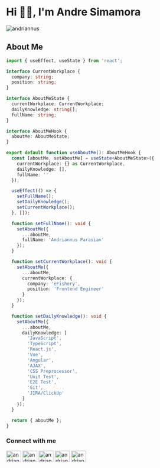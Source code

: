 # Hi 👋🏾, I'm Andre Simamora

<p><img src="https://github-readme-stats.vercel.app/api?username=andriannus&show_icons=true&theme=dark&locale=en" alt="andriannus" /></p>

## About Me

```typescript
import { useEffect, useState } from 'react';

interface CurrentWorkplace {
  company: string;
  position: string;
}

interface AboutMeState {
  currentWorkplace: CurrentWorkplace;
  dailyKnowledge: string[];
  fullName: string;
}

interface AboutMeHook {
  aboutMe: AboutMeState;
}

export default function useAboutMe(): AboutMeHook {
  const [aboutMe, setAboutMe] = useState<AboutMeState>({
    currentWorkplace: {} as CurrentWorkplace,
    dailyKnowledge: [],
    fullName: ''
  });

  useEffect(() => {
    setFullName();
    setDailyKnowledge();
    setCurrentWorkplace();
  }, []);

  function setFullName(): void {
    setAboutMe({
      ...aboutMe,
      fullName: 'Andriannus Parasian'
    });
  }

  function setCurrentWorkplace(): void {
    setAboutMe({
      ...aboutMe,
      currentWorkplace: {
        company: 'eFishery',
        position: 'Frontend Engineer'
      }
    });
  }

  function setDailyKnowledge(): void {
    setAboutMe({
      ...aboutMe,
      dailyKnowledge: [
        'JavaScript',
        'TypeScript',
        'React.js',
        'Vue',
        'Angular',
        'AJAX',
        'CSS Preprocessor',
        'Unit Test',
        'E2E Test',
        'Git',
        'JIRA/ClickUp'
      ]
    });
  }

  return { aboutMe };
}

```

### Connect with me

<p align="left">
<a href="https://bit.ly/web-andriannus" target="blank"><img align="center" src="https://cdn.jsdelivr.net/npm/simple-icons@3.0.1/icons/googlechrome.svg" alt="andriannus" height="30" width="40" /></a>
<a href="https://bit.ly/linkedin-andriannus" target="blank"><img align="center" src="https://cdn.jsdelivr.net/npm/simple-icons@3.0.1/icons/linkedin.svg" alt="andriannus" height="30" width="40" /></a>
<a href="https://bit.ly/instagram-andriannus" target="blank"><img align="center" src="https://cdn.jsdelivr.net/npm/simple-icons@3.0.1/icons/instagram.svg" alt="andriannus" height="30" width="40" /></a>
<a href="https://bit.ly/twitter-andriannus" target="blank"><img align="center" src="https://cdn.jsdelivr.net/npm/simple-icons@3.0.1/icons/twitter.svg" alt="andriannus" height="30" width="40" /></a>
<a href="https://bit.ly/facebook-andriannus" target="blank"><img align="center" src="https://cdn.jsdelivr.net/npm/simple-icons@3.0.1/icons/facebook.svg" alt="andriannus.p" height="30" width="40" /></a>
</p>
